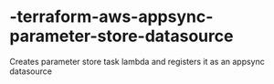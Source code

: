 # -terraform-aws-appsync-parameter-store-datasource
Creates parameter store task lambda and registers it as an appsync datasource
